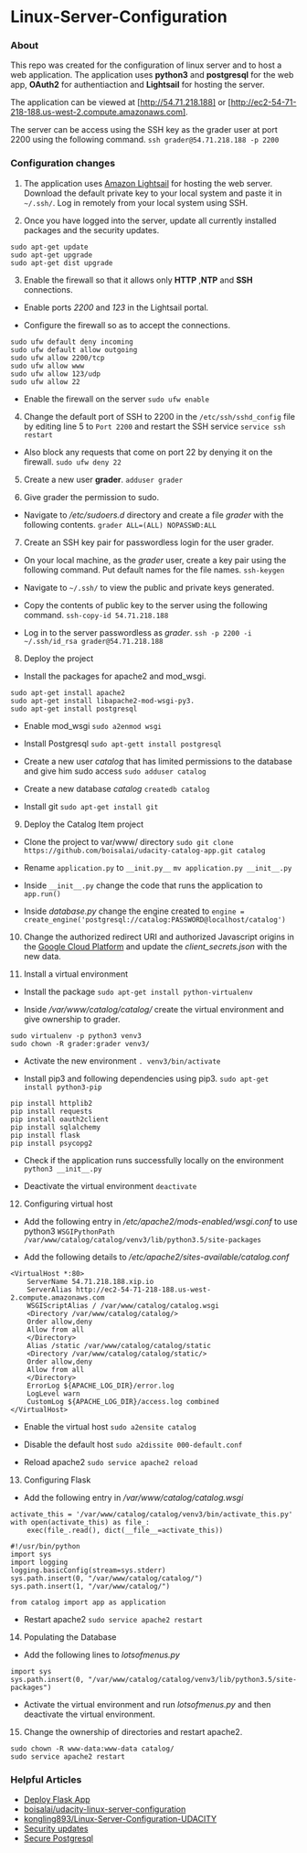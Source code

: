 # Linux-Server-Configuration

### About
This repo was created for the configuration of linux server and to host a web application. The application uses **python3** and **postgresql** for the web app, **OAuth2** for authentiaction and **Lightsail** for hosting the server.

The application can be viewed at [http://54.71.218.188] or [http://ec2-54-71-218-188.us-west-2.compute.amazonaws.com].

The server can be access using the SSH key as the grader user at port 2200 using the following command.
`ssh grader@54.71.218.188 -p 2200`



### Configuration changes

1. The application uses [Amazon Lightsail](https://lightsail.aws.amazon.com/) for hosting the web server. Download the default private key to your local system and paste it in `~/.ssh/`. Log in remotely from your local system using SSH.


2. Once you have logged into the server, update all currently installed packages and the security updates.
```
sudo apt-get update
sudo apt-get upgrade
sudo apt-get dist upgrade
```

3. Enable the firewall so that it allows only **HTTP** ,**NTP** and **SSH** connections.

- Enable ports *2200* and *123* in the Lightsail portal.

- Configure the firewall so as to accept the connections.
```
sudo ufw default deny incoming
sudo ufw default allow outgoing
sudo ufw allow 2200/tcp
sudo ufw allow www
sudo ufw allow 123/udp
sudo ufw allow 22
```

- Enable the firewall on the server
`sudo ufw enable`


4. Change the default port of SSH to 2200 in the `/etc/ssh/sshd_config` file by editing line 5 to `Port 2200` and restart the SSH service
`service ssh restart`

- Also block any requests that come on port 22 by denying it on the firewall.
`sudo ufw deny 22`


5. Create a new user **grader**.
``adduser grader``


6. Give grader the permission to sudo.
- Navigate to */etc/sudoers.d* directory and create a file *grader* with the following contents.
`grader ALL=(ALL) NOPASSWD:ALL`


7. Create an SSH key pair for passwordless login for the user grader.
- On your local machine, as the *grader* user, create a key pair using the following command. Put default names for the file names.
`ssh-keygen`

- Navigate to `~/.ssh/` to view the public and private keys generated.

- Copy the contents of public key to the server using the following command.
`ssh-copy-id 54.71.218.188`

- Log in to the server passwordless as *grader*.
`ssh -p 2200 -i ~/.ssh/id_rsa grader@54.71.218.188`

8. Deploy the project
- Install the packages for apache2 and mod_wsgi.
```
sudo apt-get install apache2
sudo apt-get install libapache2-mod-wsgi-py3.
sudo apt-get install postgresql
```
- Enable mod_wsgi
`sudo a2enmod wsgi`

- Install Postgresql
`sudo apt-gett install postgresql`

- Create a new user *catalog* that has limited permissions to the database and give him sudo access
`sudo adduser catalog` 

- Create a new database *catalog*
`createdb catalog`

- Install git
`sudo apt-get install git`

9. Deploy the Catalog Item project
- Clone the project to var/www/ directory
`sudo git clone https://github.com/boisalai/udacity-catalog-app.git catalog`

- Rename `application.py` to `__init.py__`
`mv application.py __init__.py`

- Inside `__init__.py` change the code that runs the application to `app.run()`

- Inside *database.py* change the engine created to
`engine = create_engine('postgresql://catalog:PASSWORD@localhost/catalog')`

10. Change the authorized redirect URI and authorized Javascript origins in the [Google Cloud Platform](console.developers.google.com) and update the *client_secrets.json* with the new data.

11. Install a virtual environment
- Install the package
`sudo apt-get install python-virtualenv`

- Inside */var/www/catalog/catalog/* create the virtual environment and give ownership to grader.
```
sudo virtualenv -p python3 venv3
sudo chown -R grader:grader venv3/
```

- Activate the new environment
`. venv3/bin/activate`

- Install pip3 and following dependencies using pip3.
`sudo apt-get install python3-pip`
```
pip install httplib2
pip install requests
pip install oauth2client
pip install sqlalchemy
pip install flask
pip install psycopg2
```

- Check if the application runs successfully locally on the environment
`python3 __init__.py`

- Deactivate the virtual environment
`deactivate`

12. Configuring virtual host
- Add the following entry in */etc/apache2/mods-enabled/wsgi.conf* to use python3
`WSGIPythonPath /var/www/catalog/catalog/venv3/lib/python3.5/site-packages`

- Add the following details to */etc/apache2/sites-available/catalog.conf*
```
<VirtualHost *:80>
    ServerName 54.71.218.188.xip.io
    ServerAlias http://ec2-54-71-218-188.us-west-2.compute.amazonaws.com
    WSGIScriptAlias / /var/www/catalog/catalog.wsgi
    <Directory /var/www/catalog/catalog/>
    Order allow,deny
    Allow from all
    </Directory>
    Alias /static /var/www/catalog/catalog/static
    <Directory /var/www/catalog/catalog/static/>
    Order allow,deny
    Allow from all
    </Directory>
    ErrorLog ${APACHE_LOG_DIR}/error.log
    LogLevel warn
    CustomLog ${APACHE_LOG_DIR}/access.log combined
</VirtualHost>
```

- Enable the virtual host
`sudo a2ensite catalog`

- Disable the default host
`sudo a2dissite 000-default.conf`

- Reload apache2
`sudo service apache2 reload`


13. Configuring Flask
- Add the following entry in */var/www/catalog/catalog.wsgi*
```
activate_this = '/var/www/catalog/catalog/venv3/bin/activate_this.py'
with open(activate_this) as file_:
    exec(file_.read(), dict(__file__=activate_this))

#!/usr/bin/python
import sys
import logging
logging.basicConfig(stream=sys.stderr)
sys.path.insert(0, "/var/www/catalog/catalog/")
sys.path.insert(1, "/var/www/catalog/")

from catalog import app as application
```
- Restart apache2
`sudo service apache2 restart`

14. Populating the Database

- Add the following lines to *lotsofmenus.py*
```
import sys
sys.path.insert(0, "/var/www/catalog/catalog/venv3/lib/python3.5/site-packages") 
```

- Activate the virtual environment and run *lotsofmenus.py* and then deactivate the virtual environment.

15. Change the ownership of directories and restart apache2.
```
sudo chown -R www-data:www-data catalog/
sudo service apache2 restart
```


### Helpful Articles
- [Deploy Flask App](https://www.digitalocean.com/community/tutorials/how-to-deploy-a-flask-application-on-an-ubuntu-vps)
- [boisalai/udacity-linux-server-configuration](https://github.com/boisalai/udacity-linux-server-configuration.git)
- [kongling893/Linux-Server-Configuration-UDACITY](https://github.com/boisalai/udacity-linux-server-configuration.git)
- [Security updates](https://www.digitalocean.com/community/questions/updating-ubuntu-14-04-security-updates)
- [Secure Postgresql](https://www.digitalocean.com/community/tutorials/how-to-secure-postgresql-on-an-ubuntu-vps)
